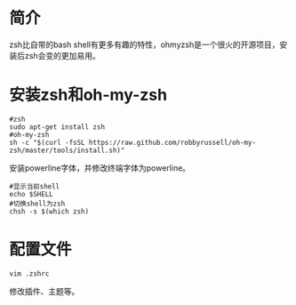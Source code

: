 # 简介

zsh比自带的bash shell有更多有趣的特性，ohmyzsh是一个很火的开源项目，安装后zsh会变的更加易用。

# 安装zsh和oh-my-zsh

```shell
#zsh
sudo apt-get install zsh
#oh-my-zsh
sh -c "$(curl -fsSL https://raw.github.com/robbyrussell/oh-my-zsh/master/tools/install.sh)"
```

安装powerline字体，并修改终端字体为powerline。

```shell
#显示当前shell
echo $SHELL
#切换shell为zsh
chsh -s $(which zsh)
```

# 配置文件

```shell
vim .zshrc
```

修改插件、主题等。
